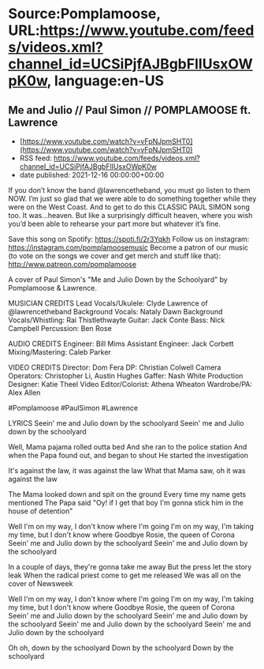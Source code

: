 # Source:Pomplamoose, URL:https://www.youtube.com/feeds/videos.xml?channel_id=UCSiPjfAJBgbFlIUsxOWpK0w, language:en-US

## Me and Julio // Paul Simon // POMPLAMOOSE ft. Lawrence
 - [https://www.youtube.com/watch?v=vFpNJpmSHT0](https://www.youtube.com/watch?v=vFpNJpmSHT0)
 - RSS feed: https://www.youtube.com/feeds/videos.xml?channel_id=UCSiPjfAJBgbFlIUsxOWpK0w
 - date published: 2021-12-16 00:00:00+00:00

If you don’t know the band @lawrencetheband, you must go listen to them NOW. I’m just so glad that we were able to do something together while they were on the West Coast. And to get to do this CLASSIC PAUL SIMON song too. It was…heaven. But like a surprisingly difficult heaven, where you wish you’d been able to rehearse your part more but whatever it’s fine.

Save this song on Spotify: https://spoti.fi/2r3Yqkh
Follow us on instagram: https://instagram.com/pomplamoosemusic
Become a patron of our music (to vote on the songs we cover and get merch and stuff like that): http://www.patreon.com/pomplamoose

A cover of Paul Simon's "Me and Julio Down by the Schoolyard" by Pomplamoose & Lawrence.

MUSICIAN CREDITS
Lead Vocals/Ukulele: Clyde Lawrence of @lawrencetheband 
Background Vocals: Nataly Dawn
Background Vocals/Whistling: Rai Thistlethwayte
Guitar: Jack Conte
Bass: Nick Campbell
Percussion: Ben Rose 

AUDIO CREDITS
Engineer: Bill Mims
Assistant Engineer: Jack Corbett
Mixing/Mastering: Caleb Parker

VIDEO CREDITS
Director: Dom Fera
DP: Christian Colwell
Camera Operators: Christopher Li, Austin Hughes
Gaffer: Nash White
Production Designer: Katie Theel
Video Editor/Colorist: Athena Wheaton
Wardrobe/PA: Alex Allen

#Pomplamoose #PaulSimon #Lawrence

LYRICS
Seein' me and Julio down by the schoolyard
Seein' me and Julio down by the schoolyard

Well, Mama pajama rolled outta bed
And she ran to the police station
And when the Papa found out, and began to shout
He started the investigation

It's against the law, it was against the law
What that Mama saw, oh it was against the law

The Mama looked down and spit on the ground
Every time my name gets mentioned
The Papa said "Oy! if I get that boy
I'm gonna stick him in the house of detention"

Well I'm on my way, I don't know where I'm going
I'm on my way, I'm taking my time, but I don't know where
Goodbye Rosie, the queen of Corona
Seein' me and Julio down by the schoolyard
Seein' me and Julio down by the schoolyard

In a couple of days, they're gonna take me away
But the press let the story leak
When the radical priest come to get me released
We was all on the cover of Newsweek

Well I'm on my way, I don't know where I'm going
I'm on my way, I'm taking my time, but I don't know where
Goodbye Rosie, the queen of Corona
Seein' me and Julio down by the schoolyard
Seein' me and Julio down by the schoolyard
Seein' me and Julio down by the schoolyard
Seein' me and Julio down by the schoolyard

Oh oh, down by the schoolyard
Down by the schoolyard
Down by the schoolyard

